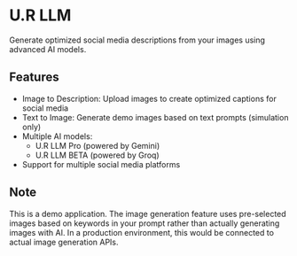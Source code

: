 
# U.R LLM

Generate optimized social media descriptions from your images using advanced AI models.

## Features

- Image to Description: Upload images to create optimized captions for social media
- Text to Image: Generate demo images based on text prompts (simulation only)
- Multiple AI models:
  - U.R LLM Pro (powered by Gemini)
  - U.R LLM BETA (powered by Groq)
- Support for multiple social media platforms

## Note

This is a demo application. The image generation feature uses pre-selected images based on keywords in your prompt rather than actually generating images with AI. In a production environment, this would be connected to actual image generation APIs.


